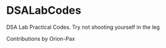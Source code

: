 # DSALabCodes
DSA Lab Practical Codes. 
Try not shooting yourself in the leg

Contributions by Orion-Pax
